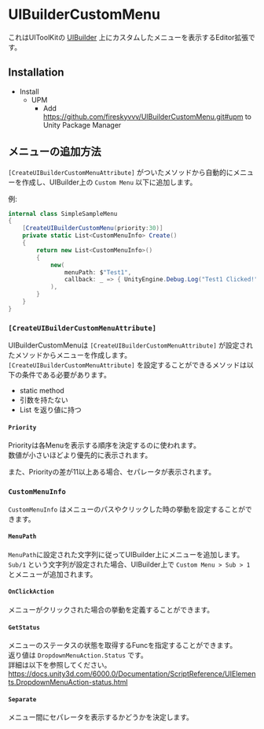 # UIBuilderCustomMenu

これはUIToolKitの [UIBuilder](https://docs.unity3d.com/6000.0/Documentation/Manual/UIB-interface-overview.html) 上にカスタムしたメニューを表示するEditor拡張です。

## Installation

- Install
  - UPM
    - Add https://github.com/fireskyvvv/UIBuilderCustomMenu.git#upm to Unity Package Manager

## メニューの追加方法

`[CreateUIBuilderCustomMenuAttribute]` がついたメソッドから自動的にメニューを作成し、UIBuilder上の `Custom Menu` 以下に追加します。  

例:
```csharp
internal class SimpleSampleMenu
{
    [CreateUIBuilderCustomMenu(priority:30)]
    private static List<CustomMenuInfo> Create()
    {
        return new List<CustomMenuInfo>()
        {
            new(
                menuPath: $"Test1",
                callback: _ => { UnityEngine.Debug.Log("Test1 Clicked!"); }
            ),
        }
    }
}
```

### `[CreateUIBuilderCustomMenuAttribute]`

UIBuilderCustomMenuは `[CreateUIBuilderCustomMenuAttribute]` が設定されたメソッドからメニューを作成します。  
`[CreateUIBuilderCustomMenuAttribute]` を設定することができるメソッドは以下の条件である必要があります。  

- static method
- 引数を持たない
- List<CustomMenuInfo> を返り値に持つ

#### `Priority`

Priorityは各Menuを表示する順序を決定するのに使われます。    
数値が小さいほどより優先的に表示されます。  

また、Priorityの差が11以上ある場合、セパレータが表示されます。

### `CustomMenuInfo`

`CustomMenuInfo` はメニューのパスやクリックした時の挙動を設定することができます。

#### `MenuPath` 

`MenuPath`に設定された文字列に従ってUIBuilder上にメニューを追加します。  
`Sub/1` という文字列が設定された場合、UIBuilder上で `Custom Menu > Sub > 1` とメニューが追加されます。

#### `OnClickAction`

メニューがクリックされた場合の挙動を定義することができます。  

#### `GetStatus`

メニューのステータスの状態を取得するFuncを指定することができます。  
返り値は `DropdownMenuAction.Status` です。  
詳細は以下を参照してください。  
https://docs.unity3d.com/6000.0/Documentation/ScriptReference/UIElements.DropdownMenuAction-status.html

#### `Separate`

メニュー間にセパレータを表示するかどうかを決定します。






